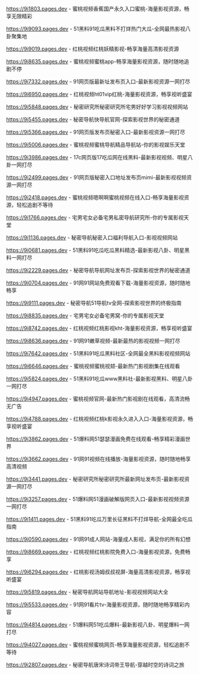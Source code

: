 https://9i1803.pages.dev - 蜜桃视频香蕉国产永久入口蜜桃-海量影视资源，畅享无限精彩

https://9i9093.pages.dev - 51黑料91吃瓜黑料不打烊热门大瓜-全网最热影视八卦聚集地

https://9i9019.pages.dev - 红桃视频红桃妖精影视-畅享海量高清影视资源

https://9i8635.pages.dev - 蜜桃视频蜜桃app-畅享海量影视资源，随时随地追剧不停

https://9i7332.pages.dev - 91网页版最新址发布页入口-最新影视资源一网打尽

https://9i6950.pages.dev - 红桃视频ht01vip红桃-海量影视资源，畅享视听盛宴

https://9i5848.pages.dev - 秘密研究所秘密研究所宅男好好学习影视视频网站

https://9i5455.pages.dev - 秘密导航快导航官网-探索影视世界的秘密通道

https://9i5366.pages.dev - 91网页版发布页秘密入口-最新影视资源一网打尽

https://9i5006.pages.dev - 蜜桃视频蜜桃导航精品导航站-你的影视娱乐天堂

https://9i3986.pages.dev - 17c网页版17吃瓜网在线黑料-最新影视视频、明星八卦一网打尽

https://9i2499.pages.dev - 91网页版秘密入口地址发布页mimi-最新影视视频资源一网打尽

https://9i2418.pages.dev - 蜜桃视频嗯啊啊蜜桃视频在线入口-畅享海量影视资源，轻松追剧不等待

https://9i1766.pages.dev - 宅男宅女必备宅男私密导航研究所-你的专属影视天堂

https://9i1136.pages.dev - 秘密导航秘密入口福利导航入口-影视视频网站

https://9i0681.pages.dev - 51黑料91吃瓜吃瓜黑料精选-最新影视八卦、明星黑料一网打尽

https://9i2229.pages.dev - 秘密导航导航网址发布页-探索影视世界的秘密通道

https://9i0704.pages.dev - 91网91网站免费观看下载-海量影视资源，随时随地畅享

https://9i9111.pages.dev - 秘密导航51导航tv全网-探索影视世界的终极指南

https://9i8835.pages.dev - 宅男宅女必备宅男窝-你的专属影视天堂

https://9i8742.pages.dev - 红桃视频红桃影视kht-海量影视资源，畅享视听盛宴

https://9i8636.pages.dev - 91网91嫩草视频-最新最热的影视视频一网打尽

https://9i7642.pages.dev - 51黑料91吃瓜黑料社区-全网最全黑料影视视频网站

https://9i6646.pages.dev - 蜜桃视频蜜桃视颏-最新热门影视剧集在线观看

https://9i5824.pages.dev - 51黑料91吃瓜www黑料社-最新影视黑料、明星八卦一网打尽

https://9i4947.pages.dev - 蜜桃视频官网-最新热门影视剧在线观看，高清流畅无广告

https://9i4788.pages.dev - 红桃视频红桃k影视永久进入入口-海量影视资源，畅享视听盛宴

https://9i3862.pages.dev - 51爆料网51瑟瑟漫画免费在线观看-畅享精彩漫画世界

https://9i3662.pages.dev - 91网91视频在线播放-海量影视资源，随时随地畅享高清视频

https://9i3441.pages.dev - 秘密研究所秘密研究所最新网址发布页-最新影视资源一网打尽

https://9i3257.pages.dev - 51爆料网51漫画破解版网页入口-最新影视视频资源一网打尽

https://9i1411.pages.dev - 51黑料91吃瓜万里长征黑料不打烊导航-全网最全吃瓜指南

https://9i0590.pages.dev - 91网91成人网站-海量成人影视，满足你的所有幻想

https://9i8669.pages.dev - 红桃视频红桃影院免费入口-海量影视资源，免费畅享

https://9i6294.pages.dev - 红桃影视汤姆叔叔视屏-海量高清影视资源，畅享视听盛宴

https://9i5819.pages.dev - 秘密导航网站导航地址-影视视频网站大全

https://9i5533.pages.dev - 91网91看片tv-海量影视资源，随时随地畅享精彩内容

https://9i4814.pages.dev - 51爆料网51吃瓜爆料-最新影视八卦、明星爆料一网打尽

https://9i4027.pages.dev - 蜜桃视频蜜桃网页-畅享海量影视资源，轻松追剧不等待

https://9i2807.pages.dev - 秘密导航唐宋诗词帝王导航-穿越时空的诗词之旅
